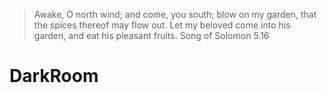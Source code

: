 > Awake, O north wind; and come, you south; blow on my garden, that the spices thereof may flow out. Let my beloved come into his garden, and eat his pleasant fruits.
> Song of Solomon 5.16

# DarkRoom

